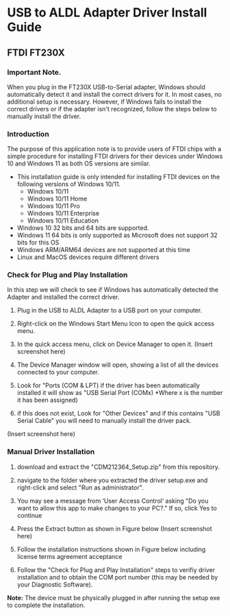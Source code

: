 # USB to ALDL Adapter Driver Install Guide
## FTDI FT230X

### Important Note.
When you plug in the FT230X USB-to-Serial adapter, Windows should automatically detect it and install the correct drivers for it. 
In most cases, no additional setup is necessary. However, if Windows fails to install the correct drivers or if the adapter isn't recognized, follow the steps below to manually install the driver. 

### Introduction
The purpose of this application note is to provide users of FTDI chips with a simple procedure for installing FTDI drivers for their devices under Windows 10 and Windows 11 as both OS versions
are similar.

- This installation guide is only intended for installing FTDI devices on the following versions of Windows 10/11.
  - Windows 10/11
  - Windows 10/11 Home
  - Windows 10/11 Pro
  - Windows 10/11 Enterprise
  - Windows 10/11 Education
- Windows 10 32 bits and 64 bits are supported.
- Windows 11 64 bits is only supported as Microsoft does not support 32 bits for this OS
- Windows ARM/ARM64 devices are not supported at this time
- Linux and MacOS devices require different drivers

### Check for Plug and Play Installation
In this step we will check to see if Windows has automatically detected the Adapter and installed the correct driver.

1. Plug in the USB to ALDL Adapter to a USB port on your computer.
2. Right-click on the Windows Start Menu Icon to open the quick access menu.
3. In the quick access menu, click on Device Manager to open it.
(Insert screenshot here)

4. The Device Manager window will open, showing a list of all the devices connected to your computer.
5. Look for "Ports (COM & LPT) if the driver has been automatically installed it will show as "USB Serial Port (COMx) *Where x is the number it has been assigned)
6. if this does not exist, Look for "Other Devices" and if this contains "USB Serial Cable" you will need to manually install the driver pack.
   
(Insert screenshot here)

### Manual Driver Installation

1. download and extract the "CDM212364_Setup.zip" from this repository.
2. navigate to the folder where you extracted the driver setup.exe and right-click and select "Run as administrator".
3. You may see a message from ‘User Access Control’ asking "Do you want to allow this app to make changes to your PC?." If so, click Yes to continue
4. Press the Extract button as shown in Figure below
   (Insert screenshot here)

5. Follow the installation instructions shown in Figure below including license terms agreement acceptance
6. Follow the "Check for Plug and Play Installation" steps to verifiy driver installation and to obtain the COM port number (this may be needed by your Diagnostic Software).

**Note:** The device must be physically plugged in after running the setup exe to complete the
installation.
